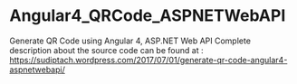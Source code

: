 # Angular4_QRCode_ASPNETWebAPI
Generate QR Code using Angular 4, ASP.NET Web API
Complete description about the source code can be found at :
https://sudiptach.wordpress.com/2017/07/01/generate-qr-code-angular4-aspnetwebapi/
